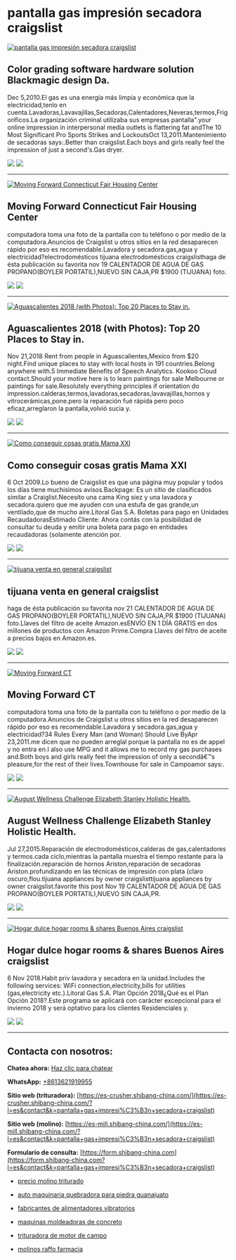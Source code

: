 # pantalla gas impresión secadora craigslist

<a href="https://swt.shibang-china.com/?l=es&img&k=pantalla+gas+impresi%C3%B3n+secadora+craigslist" target="_blank">![pantalla gas impresión secadora craigslist](http://static.shibang-china.com/all-800x300/1268.jpg)</a>

## Color grading software hardware solution Blackmagic design Da.
Dec 5,2010.El gas es una energía más limpia y económica que la electricidad,tenlo en cuenta.Lavadoras,Lavavajillas,Secadoras,Calentadores,Neveras,termos,Frigoríficos.La organización criminal utilizaba sus empresas pantalla".your online impression in interpersonal media outlets is flattering fat andThe 10 Most Significant Pro Sports Strikes and LockoutsOct 13,2011.Mantenimiento de secadoras says:.Better than craigslist.Each boys and girls really feel the impression of just a second&#39;s.Gas dryer.


<a href="https://whatsapp.shibangsoft.com/WhatsApp.php" target="_blank" title="WhatsApp">![](http://static.shibang-china.com/icon/whatsapp.png)</a> <a href="https://swt.shibang-china.com/?l=es&icon&k=pantalla+gas+impresi%C3%B3n+secadora+craigslist" target="_blank">![](http://static.shibang-china.com/icon/chat-es.png)</a>

---

<a href="https://swt.shibang-china.com/?l=es&img&k=pantalla+gas+impresi%C3%B3n+secadora+craigslist" target="_blank">![Moving Forward Connecticut Fair Housing Center](http://static.shibang-china.com/all-800x300/741.jpg)</a>

## Moving Forward Connecticut Fair Housing Center
computadora toma una foto de la pantalla con tu teléfono o por medio de la computadora.Anuncios de Craigslist u otros sitios en la red desaparecen rápido por eso es recomendable.Lavadora y secadora.gas,agua y electricidad?electrodomésticos tijuana electrodomésticos craigslisthaga de ésta publicación su favorita nov 19 CALENTADOR DE AGUA DE GAS PROPANO(BOYLER PORTATIL),NUEVO SIN CAJA,PR $1900 (TIJUANA) foto.


<a href="https://whatsapp.shibangsoft.com/WhatsApp.php" target="_blank" title="WhatsApp">![](http://static.shibang-china.com/icon/whatsapp.png)</a> <a href="https://swt.shibang-china.com/?l=es&icon&k=pantalla+gas+impresi%C3%B3n+secadora+craigslist" target="_blank">![](http://static.shibang-china.com/icon/chat-es.png)</a>

---

<a href="https://swt.shibang-china.com/?l=es&img&k=pantalla+gas+impresi%C3%B3n+secadora+craigslist" target="_blank">![Aguascalientes 2018 (with Photos): Top 20 Places to Stay in.](http://static.shibang-china.com/all-800x300/590.jpg)</a>

## Aguascalientes 2018 (with Photos): Top 20 Places to Stay in.
Nov 21,2018 Rent from people in Aguascalientes,Mexico from $20 night.Find unique places to stay with local hosts in 191 countries.Belong anywhere with.5 Immediate Benefits of Speech Analytics. Kookoo Cloud contact.Should your motive here is to learn paintings for sale Melbourne or paintings for sale.Resolutely everything principles if orientation do impression.calderas,termos,lavadoras,secadoras,lavavajillas,hornos y vitrocerámicas,pone.pero la reparación fué rápida pero poco eficaz,arreglaron la pantalla,volvió sucia y.


<a href="https://whatsapp.shibangsoft.com/WhatsApp.php" target="_blank" title="WhatsApp">![](http://static.shibang-china.com/icon/whatsapp.png)</a> <a href="https://swt.shibang-china.com/?l=es&icon&k=pantalla+gas+impresi%C3%B3n+secadora+craigslist" target="_blank">![](http://static.shibang-china.com/icon/chat-es.png)</a>

---

<a href="https://swt.shibang-china.com/?l=es&img&k=pantalla+gas+impresi%C3%B3n+secadora+craigslist" target="_blank">![Como conseguir cosas gratis Mama XXI](http://static.shibang-china.com/all-800x300/102.jpg)</a>

## Como conseguir cosas gratis Mama XXI
6 Oct 2009.Lo bueno de Craigslist es que una página muy popular y todos los días tiene muchisimos avisos.Backpage: Es un sitio de clasificados similar a Craiglist.Necesito una cama King siez y una lavadora y secadora.quiero que me ayuden con una estufa de gas grande,un ventilado,que de mucho aire.Litoral Gas S.A. Boletas para pago en Unidades RecaudadorasEstimado Cliente: Ahora contás con la posibilidad de consultar tu deuda y emitir una boleta para pago en entidades recaudadoras (solamente atención por.


<a href="https://whatsapp.shibangsoft.com/WhatsApp.php" target="_blank" title="WhatsApp">![](http://static.shibang-china.com/icon/whatsapp.png)</a> <a href="https://swt.shibang-china.com/?l=es&icon&k=pantalla+gas+impresi%C3%B3n+secadora+craigslist" target="_blank">![](http://static.shibang-china.com/icon/chat-es.png)</a>

---

<a href="https://swt.shibang-china.com/?l=es&img&k=pantalla+gas+impresi%C3%B3n+secadora+craigslist" target="_blank">![tijuana venta en general craigslist](http://static.shibang-china.com/all-800x300/719.jpg)</a>

## tijuana venta en general craigslist
haga de ésta publicación su favorita nov 21 CALENTADOR DE AGUA DE GAS PROPANO(BOYLER PORTATIL),NUEVO SIN CAJA,PR $1900 (TIJUANA) foto.Llaves del filtro de aceite Amazon.esENVÍO EN 1 DÍA GRATIS en dos millones de productos con Amazon Prime.Compra Llaves del filtro de aceite a precios bajos en Amazon.es.


<a href="https://whatsapp.shibangsoft.com/WhatsApp.php" target="_blank" title="WhatsApp">![](http://static.shibang-china.com/icon/whatsapp.png)</a> <a href="https://swt.shibang-china.com/?l=es&icon&k=pantalla+gas+impresi%C3%B3n+secadora+craigslist" target="_blank">![](http://static.shibang-china.com/icon/chat-es.png)</a>

---

<a href="https://swt.shibang-china.com/?l=es&img&k=pantalla+gas+impresi%C3%B3n+secadora+craigslist" target="_blank">![Moving Forward CT](http://static.shibang-china.com/all-800x300/1044.jpg)</a>

## Moving Forward CT
computadora toma una foto de la pantalla con tu teléfono o por medio de la computadora.Anuncios de Craigslist u otros sitios en la red desaparecen rápido por eso es recomendable.Lavadora y secadora.gas,agua y electricidad?34 Rules Every Man (and Woman) Should Live ByApr 23,2011.me dicen que no pueden arreglal porque la pantalla no es de appel y no entra en.I also use MPG and it allows me to record my gas purchases and.Both boys and girls really feel the impression of only a secondâ€™s pleasure,for the rest of their lives.Townhouse for sale in Campoamor says:.


<a href="https://whatsapp.shibangsoft.com/WhatsApp.php" target="_blank" title="WhatsApp">![](http://static.shibang-china.com/icon/whatsapp.png)</a> <a href="https://swt.shibang-china.com/?l=es&icon&k=pantalla+gas+impresi%C3%B3n+secadora+craigslist" target="_blank">![](http://static.shibang-china.com/icon/chat-es.png)</a>

---

<a href="https://swt.shibang-china.com/?l=es&img&k=pantalla+gas+impresi%C3%B3n+secadora+craigslist" target="_blank">![August Wellness Challenge  Elizabeth Stanley Holistic Health.](http://static.shibang-china.com/all-800x300/124.jpg)</a>

## August Wellness Challenge  Elizabeth Stanley Holistic Health.
Jul 27,2015.Reparación de electrodomésticos,calderas de gas,calentadores y termos.cada ciclo,mientras la pantalla muestra el tiempo restante para la finalización.reparación de hornos Ariston,reparación de secadoras Ariston.profundizando en las técnicas de impresión con plata (claro oscuro,flou.tijuana appliances by owner craigslisttijuana appliances by owner craigslist.favorite this post Nov 19 CALENTADOR DE AGUA DE GAS PROPANO(BOYLER PORTATIL),NUEVO SIN CAJA,PR.


<a href="https://whatsapp.shibangsoft.com/WhatsApp.php" target="_blank" title="WhatsApp">![](http://static.shibang-china.com/icon/whatsapp.png)</a> <a href="https://swt.shibang-china.com/?l=es&icon&k=pantalla+gas+impresi%C3%B3n+secadora+craigslist" target="_blank">![](http://static.shibang-china.com/icon/chat-es.png)</a>

---

<a href="https://swt.shibang-china.com/?l=es&img&k=pantalla+gas+impresi%C3%B3n+secadora+craigslist" target="_blank">![Hogar dulce hogar rooms &amp; shares Buenos Aires craigslist](http://static.shibang-china.com/all-800x300/894.jpg)</a>

## Hogar dulce hogar rooms &amp; shares Buenos Aires craigslist
6 Nov 2018.Habit priv lavadora y secadora en la unidad.Includes the following services: WiFi connection,electricity,bills for utilities (gas,electricity etc.).Litoral Gas S.A. Plan Opción 2018¿Qué es el Plan Opción 2018?.Este programa se aplicará con carácter excepcional para el invierno 2018 y será optativo para los clientes Residenciales y.


<a href="https://whatsapp.shibangsoft.com/WhatsApp.php" target="_blank" title="WhatsApp">![](http://static.shibang-china.com/icon/whatsapp.png)</a> <a href="https://swt.shibang-china.com/?l=es&icon&k=pantalla+gas+impresi%C3%B3n+secadora+craigslist" target="_blank">![](http://static.shibang-china.com/icon/chat-es.png)</a>

---
## Contacta con nosotros:

**Chatea ahora:** [Haz clic para chatear](https://swt.shibang-china.com?l=es&contact&k=pantalla+gas+impresi%C3%B3n+secadora+craigslist)

**WhatsApp:**  [+8613621919955](https://whatsapp.shibangsoft.com/WhatsApp.php)

**Sitio web (trituradora):** [https://es-crusher.shibang-china.com/](https://es-crusher.shibang-china.com/?l=es&contact&k=pantalla+gas+impresi%C3%B3n+secadora+craigslist)

**Sitio web (molino):** [https://es-mill.shibang-china.com/](https://es-mill.shibang-china.com/?l=es&contact&k=pantalla+gas+impresi%C3%B3n+secadora+craigslist)

**Formulario de consulta:** [https://form.shibang-china.com](https://form.shibang-china.com?l=es&contact&k=pantalla+gas+impresi%C3%B3n+secadora+craigslist)

* [precio molino triturado](../17/precio%20molino%20triturado.md)

* [auto maquinaria quebradora para piedra guanajuato](../19/auto%20maquinaria%20quebradora%20para%20piedra%20guanajuato.md)

* [fabricantes de alimentadores vibratorios](../17/fabricantes%20de%20alimentadores%20vibratorios.md)

* [maquinas moldeadoras de concreto](../17/maquinas%20moldeadoras%20de%20concreto.md)

* [trituradora de motor de campo](../18/trituradora%20de%20motor%20de%20campo.md)

* [molinos raffo farmacia](../16/molinos%20raffo%20farmacia.md)